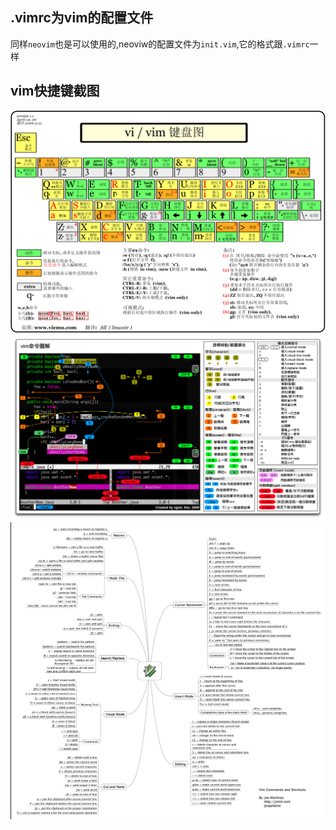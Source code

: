 ## .vimrc为vim的配置文件
同样`neovim`也是可以使用的,neoviw的配置文件为`init.vim`,它的格式跟`.vimrc`一样

## vim快捷键截图
![](./vi-vim-cheat-sheet-sch1.gif)
![](./20140602114620953.jpg)
![](./20140602114952515.jpg)